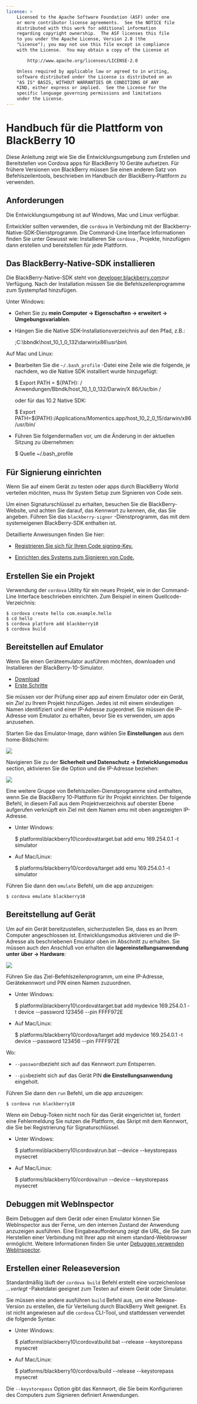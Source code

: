 ```yaml
---
license: >
    Licensed to the Apache Software Foundation (ASF) under one
    or more contributor license agreements.  See the NOTICE file
    distributed with this work for additional information
    regarding copyright ownership.  The ASF licenses this file
    to you under the Apache License, Version 2.0 (the
    "License"); you may not use this file except in compliance
    with the License.  You may obtain a copy of the License at

        http://www.apache.org/licenses/LICENSE-2.0

    Unless required by applicable law or agreed to in writing,
    software distributed under the License is distributed on an
    "AS IS" BASIS, WITHOUT WARRANTIES OR CONDITIONS OF ANY
    KIND, either express or implied.  See the License for the
    specific language governing permissions and limitations
    under the License.
---
```


# Handbuch für die Plattform von BlackBerry 10

Diese Anleitung zeigt wie Sie die Entwicklungsumgebung zum Erstellen und Bereitstellen von Cordova apps für BlackBerry 10 Geräte aufsetzen. Für frühere Versionen von BlackBerry müssen Sie einen anderen Satz von Befehlszeilentools, beschrieben im Handbuch der BlackBerry-Plattform zu verwenden.

## Anforderungen

Die Entwicklungsumgebung ist auf Windows, Mac und Linux verfügbar.

Entwickler sollten verwenden, die `cordova` in Verbindung mit der Blackberry-Native-SDK-Dienstprogramm. Die Command-Line Interface Informationen finden Sie unter Gewusst wie: Installieren Sie `cordova` , Projekte, hinzufügen dann erstellen und bereitstellen für jede Plattform.

## Das BlackBerry-Native-SDK installieren

Die BlackBerry-Native-SDK steht von [developer.blackberry.com][1]zur Verfügung. Nach der Installation müssen Sie die Befehlszeilenprogramme zum Systempfad hinzufügen.

 [1]: http://developer.blackberry.com/native/download/

Unter Windows:

*   Gehen Sie zu **mein Computer → Eigenschaften → erweitert → Umgebungsvariablen**.

*   Hängen Sie die Native SDK-Installationsverzeichnis auf den Pfad, z.B.:
    
    ;C:\bbndk\host\_10\_1\_0\_132\darwin\x86\usr\bin\

Auf Mac und Linux:

*   Bearbeiten Sie die `~/.bash_profile` -Datei eine Zeile wie die folgende, je nachdem, wo die Native SDK installiert wurde hinzugefügt:
    
    $ Export PATH = ${PATH}: / Anwendungen/Bbndk/host\_10\_1\_0\_132/Darwin/X 86/Usr/bin /
    
    oder für das 10.2 Native SDK:
    
    $ Export PATH=${PATH}:/Applications/Momentics.app/host\_10\_2\_0\_15/darwin/x86/usr/bin/

*   Führen Sie folgendermaßen vor, um die Änderung in der aktuellen Sitzung zu übernehmen:
    
    $ Quelle ~/.bash_profile

## Für Signierung einrichten

Wenn Sie auf einem Gerät zu testen oder apps durch BlackBerry World verteilen möchten, muss Ihr System Setup zum Signieren von Code sein.

Um einen Signaturschlüssel zu erhalten, besuchen Sie die BlackBerry-Website, und achten Sie darauf, das Kennwort zu kennen, die, das Sie angeben. Führen Sie das `blackberry-signer` -Dienstprogramm, das mit dem systemeigenen BlackBerry-SDK enthalten ist.

Detaillierte Anweisungen finden Sie hier:

*   [Registrieren Sie sich für Ihren Code signing-Key.][2]

*   [Einrichten des Systems zum Signieren von Code.][3]

 [2]: https://www.blackberry.com/SignedKeys/codesigning.html
 [3]: https://developer.blackberry.com/html5/documentation/signing_setup_bb10_apps_2008396_11.html

## Erstellen Sie ein Projekt

Verwendung der `cordova` Utility für ein neues Projekt, wie in der Command-Line Interface beschrieben einrichten. Zum Beispiel in einem Quellcode-Verzeichnis:

    $ cordova create hello com.example.hello
    $ cd hello
    $ cordova platform add blackberry10
    $ cordova build
    

## Bereitstellen auf Emulator

Wenn Sie einen Geräteemulator ausführen möchten, downloaden und Installieren der BlackBerry-10-Simulator.

*   [Download][1]
*   [Erste Schritte][4]

 [4]: http://developer.blackberry.com/devzone/develop/simulator/blackberry_10_simulator_start.html

Sie müssen vor der Prüfung einer app auf einem Emulator oder ein Gerät, ein *Ziel* zu Ihrem Projekt hinzufügen. Jedes ist mit einem eindeutigen Namen identifiziert und einer IP-Adresse zugeordnet. Sie müssen die IP-Adresse vom Emulator zu erhalten, bevor Sie es verwenden, um apps anzusehen.

Starten Sie das Emulator-Image, dann wählen Sie **Einstellungen** aus dem home-Bildschirm:

![][5]

 [5]: img/guide/platforms/blackberry10/bb_home.png

Navigieren Sie zu der **Sicherheit und Datenschutz → Entwicklungsmodus** section, aktivieren Sie die Option und die IP-Adresse beziehen:

![][6]

 [6]: img/guide/platforms/blackberry10/bb_devel.png

Eine weitere Gruppe von Befehlszeilen-Dienstprogramme sind enthalten, wenn Sie die BlackBerry 10-Plattform für Ihr Projekt einrichten. Der folgende Befehl, in diesem Fall aus dem Projektverzeichnis auf oberster Ebene aufgerufen verknüpft ein Ziel mit dem Namen *emu* mit oben angezeigten IP-Adresse.

*   Unter Windows:
    
    $ platforms\blackberry10\cordova\target.bat add emu 169.254.0.1 -t simulator

*   Auf Mac/Linux:
    
    $ platforms/blackberry10/cordova/target add emu 169.254.0.1 -t simulator

Führen Sie dann den `emulate` Befehl, um die app anzuzeigen:

    $ cordova emulate blackberry10
    

## Bereitstellung auf Gerät

Um auf ein Gerät bereitzustellen, sicherzustellen Sie, dass es an Ihrem Computer angeschlossen ist. Entwicklungsmodus aktivieren und die IP-Adresse als beschriebenen Emulator oben im Abschnitt zu erhalten. Sie müssen auch den Anschluß von erhalten die **lagereinstellungsanwendung unter** **über → Hardware**:

![][7]

 [7]: img/guide/platforms/blackberry10/bb_pin.png

Führen Sie das Ziel-Befehlszeilenprogramm, um eine IP-Adresse, Gerätekennwort und PIN einen Namen zuzuordnen.

*   Unter Windows:
    
    $ platforms\blackberry10\cordova\target.bat add mydevice 169.254.0.1 -t device --password 123456 --pin FFFF972E

*   Auf Mac/Linux:
    
    $ platforms/blackberry10/cordova/target add mydevice 169.254.0.1 -t device --password 123456 --pin FFFF972E

Wo:

*   `--password`bezieht sich auf das Kennwort zum Entsperren.

*   `--pin`bezieht sich auf das Gerät PIN **die Einstellungsanwendung** eingeholt.

Führen Sie dann den `run` Befehl, um die app anzuzeigen:

    $ cordova run blackberry10
    

Wenn ein Debug-Token nicht noch für das Gerät eingerichtet ist, fordert eine Fehlermeldung Sie nutzen die Plattform, das Skript mit dem Kennwort, die Sie bei Registrierung für Signaturschlüssel.

*   Unter Windows:
    
    $ platforms\blackberry10\cordova\run.bat --device --keystorepass mysecret

*   Auf Mac/Linux:
    
    $ platforms/blackberry10/cordova/run --device --keystorepass mysecret

## Debuggen mit WebInspector

Beim Debuggen auf dem Gerät oder einen Emulator können Sie WebInspector aus der Ferne, um den internen Zustand der Anwendung anzuzeigen ausführen. Eine Eingabeaufforderung zeigt die URL, die Sie zum Herstellen einer Verbindung mit Ihrer app mit einem standard-Webbrowser ermöglicht. Weitere Informationen finden Sie unter [Debuggen verwenden WebInspector][8].

 [8]: http://developer.blackberry.com/html5/documentation/web_inspector_overview_1553586_11.html

## Erstellen einer Releaseversion

Standardmäßig läuft der `cordova build` Befehl erstellt eine vorzeichenlose *...verlegt* -Paketdatei geeignet zum Testen auf einem Gerät oder Simulator.

Sie müssen eine andere ausführen `build` Befehl aus, um eine Release-Version zu erstellen, die für Verteilung durch BlackBerry Welt geeignet. Es ist nicht angewiesen auf die `cordova` CLI-Tool, und stattdessen verwendet die folgende Syntax:

*   Unter Windows:
    
    $ platforms\blackberry10\cordova\build.bat --release --keystorepass mysecret

*   Auf Mac/Linux:
    
    $ platforms/blackberry10/cordova/build --release --keystorepass mysecret

Die `--keystorepass` Option gibt das Kennwort, die Sie beim Konfigurieren des Computers zum Signieren definiert Anwendungen.